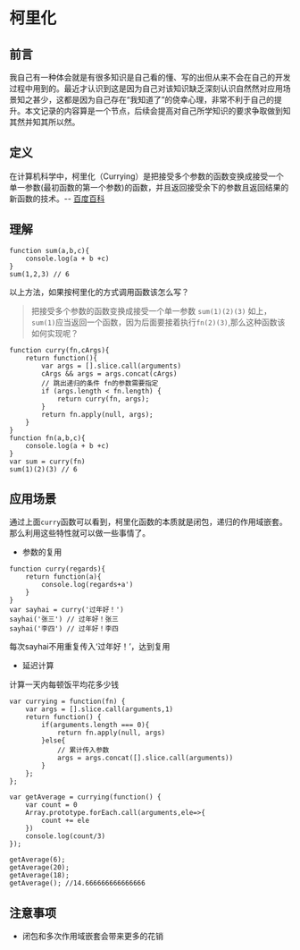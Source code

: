 # 柯里化

## 前言
我自己有一种体会就是有很多知识是自己看的懂、写的出但从来不会在自己的开发过程中用到的。最近才认识到这是因为自己对该知识缺乏深刻认识自然然对应用场景知之甚少，这都是因为自己存在“我知道了”的侥幸心理，非常不利于自己的提升。本文记录的内容算是一个节点，后续会提高对自己所学知识的要求争取做到知其然并知其所以然。
## 定义
在计算机科学中，柯里化（Currying）是把接受多个参数的函数变换成接受一个单一参数(最初函数的第一个参数)的函数，并且返回接受余下的参数且返回结果的新函数的技术。-- [百度百科](https://baike.baidu.com/item/%E6%9F%AF%E9%87%8C%E5%8C%96)
## 理解

```
function sum(a,b,c){
    console.log(a + b +c)
}
sum(1,2,3) // 6

```
以上方法，如果按柯里化的方式调用函数该怎么写？
>把接受多个参数的函数变换成接受一个单一参数
`sum(1)(2)(3)`
如上，`sum(1)`应当返回一个函数，因为后面要接着执行`fn(2)(3)`,那么这种函数该如何实现呢？
```
function curry(fn,cArgs){
    return function(){
        var args = [].slice.call(arguments)
        cArgs && args = args.concat(cArgs)
        // 跳出递归的条件 fn的参数需要指定
        if (args.length < fn.length) {
            return curry(fn, args);
        }
        return fn.apply(null, args);
    }
}
function fn(a,b,c){
    console.log(a + b +c)
}
var sum = curry(fn)
sum(1)(2)(3) // 6
```
## 应用场景
通过上面`curry`函数可以看到，柯里化函数的本质就是闭包，递归的作用域嵌套。那么利用这些特性就可以做一些事情了。
* 参数的复用

```
function curry(regards){
    return function(a){
        console.log(regards+a')
    }
}
var sayhai = curry('过年好！')
sayhai('张三') // 过年好！张三
sayhai('李四') // 过年好！李四
```
每次sayhai不用重复传入‘过年好！’，达到复用
* 延迟计算

计算一天内每顿饭平均花多少钱

```
var currying = function(fn) {
    var args = [].slice.call(arguments,1)
    return function() {
        if(arguments.length === 0){
            return fn.apply(null, args)
        }else{
            // 累计传入参数
            args = args.concat([].slice.call(arguments))
        }
    };
};

var getAverage = currying(function() {
    var count = 0
    Array.prototype.forEach.call(arguments,ele=>{
        count += ele
    })
    console.log(count/3)
});

getAverage(6);
getAverage(20);
getAverage(18);
getAverage(); //14.666666666666666

```
## 注意事项
* 闭包和多次作用域嵌套会带来更多的花销

